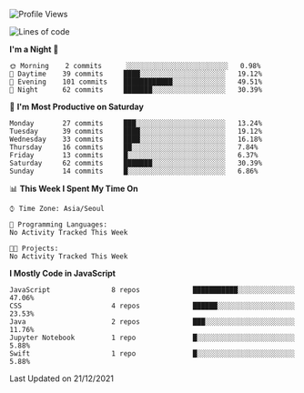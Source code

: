 <!--START_SECTION:waka-->
![Profile Views](http://img.shields.io/badge/Profile%20Views-12-blue)

![Lines of code](https://img.shields.io/badge/From%20Hello%20World%20I%27ve%20Written-54%20Thousand%20lines%20of%20code-blue)

**I'm a Night 🦉** 

```text
🌞 Morning    2 commits      ░░░░░░░░░░░░░░░░░░░░░░░░░   0.98% 
🌆 Daytime    39 commits     ████░░░░░░░░░░░░░░░░░░░░░   19.12% 
🌃 Evening    101 commits    ████████████░░░░░░░░░░░░░   49.51% 
🌙 Night      62 commits     ███████░░░░░░░░░░░░░░░░░░   30.39%

```
📅 **I'm Most Productive on Saturday** 

```text
Monday       27 commits     ███░░░░░░░░░░░░░░░░░░░░░░   13.24% 
Tuesday      39 commits     ████░░░░░░░░░░░░░░░░░░░░░   19.12% 
Wednesday    33 commits     ████░░░░░░░░░░░░░░░░░░░░░   16.18% 
Thursday     16 commits     ██░░░░░░░░░░░░░░░░░░░░░░░   7.84% 
Friday       13 commits     █░░░░░░░░░░░░░░░░░░░░░░░░   6.37% 
Saturday     62 commits     ███████░░░░░░░░░░░░░░░░░░   30.39% 
Sunday       14 commits     █░░░░░░░░░░░░░░░░░░░░░░░░   6.86%

```


📊 **This Week I Spent My Time On** 

```text
⌚︎ Time Zone: Asia/Seoul

💬 Programming Languages: 
No Activity Tracked This Week

🐱‍💻 Projects: 
No Activity Tracked This Week

```

**I Mostly Code in JavaScript** 

```text
JavaScript               8 repos             ███████████░░░░░░░░░░░░░░   47.06% 
CSS                      4 repos             ██████░░░░░░░░░░░░░░░░░░░   23.53% 
Java                     2 repos             ███░░░░░░░░░░░░░░░░░░░░░░   11.76% 
Jupyter Notebook         1 repo              █░░░░░░░░░░░░░░░░░░░░░░░░   5.88% 
Swift                    1 repo              █░░░░░░░░░░░░░░░░░░░░░░░░   5.88%

```



 Last Updated on 21/12/2021
<!--END_SECTION:waka-->
